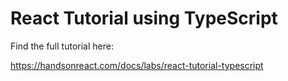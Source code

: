 # React Tutorial using TypeScript

Find the full tutorial here:

https://handsonreact.com/docs/labs/react-tutorial-typescript
